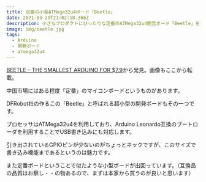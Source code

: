 ```yaml
---
title: 定番の小型ATMega32u4ボード「Beetle」
date: 2021-03-29T21:02:18.366Z
description: 小さなプロダクトにぴったりな定番のATMega32u4開発ボード「Beetle」を紹介します。
image: img/beetle.jpg
tags:
  - Arduino
  - 開発ボード
  - atmega32u4
---
```

[BEETLE – THE SMALLEST ARDUINO FOR $7.9](https://www.electronics-lab.com/beetle-smallest-arduino-7-9/)から発見。画像もここから転載。

中国市場にはある程度「定番」のマイコンボードというものがあります。

DFRobot社の作るこの「Beetle」と呼ばれる超小型の開発ボードもその一つです。

プロセッサはATMega32u4を利用しており、Arduino Leonardo互換のブートローダを利用することでUSB書き込みにも対応します。

引き出されているGPIOピンが少ないのがちょっとネックですが、このサイズで書き込み機能まであるというのは魅力です。

また定番ボードということで似たような小型ボードが出回っています。（互換品の品質はお察し・・の物あるので、まずは本家から買うのが良いと思います）

